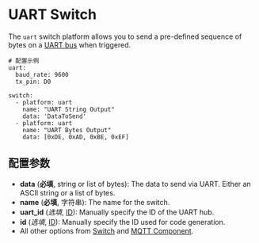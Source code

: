 # UART Switch

The `uart` switch platform allows you to send a pre-defined sequence of bytes on a [UART bus](https://esphomelib.com/esphomeyaml/components/uart.html) when triggered.

```
# 配置示例
uart:
  baud_rate: 9600
  tx_pin: D0

switch:
  - platform: uart
    name: "UART String Output"
    data: 'DataToSend'
  - platform: uart
    name: "UART Bytes Output"
    data: [0xDE, 0xAD, 0xBE, 0xEF]
```

## 配置参数

- **data** (**必填**, string or list of bytes): The data to send via UART. Either an ASCII string or a list of bytes.
- **name** (**必填**, 字符串): The name for the switch.
- **uart_id** (*选填*, [ID](esphome/guides/configuration-types#id)): Manually specify the ID of the UART hub.
- **id** (*选填*, [ID](esphome/guides/configuration-types#id)): Manually specify the ID used for code generation.
- All other options from [Switch](https://esphomelib.com/esphomeyaml/components/switch/index.html#config-switch) and [MQTT Component](https://esphomelib.com/esphomeyaml/components/mqtt.html#config-mqtt-component).